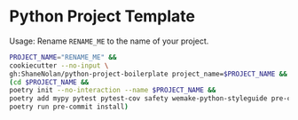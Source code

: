 # Python Project Template

Usage:
Rename `RENAME_ME` to the name of your project.

```bash
PROJECT_NAME="RENAME_ME" &&
cookiecutter --no-input \
gh:ShaneNolan/python-project-boilerplate project_name=$PROJECT_NAME &&
(cd $PROJECT_NAME &&
poetry init --no-interaction --name $PROJECT_NAME &&
poetry add mypy pytest pytest-cov safety wemake-python-styleguide pre-commit --dev &&
poetry run pre-commit install)
```

